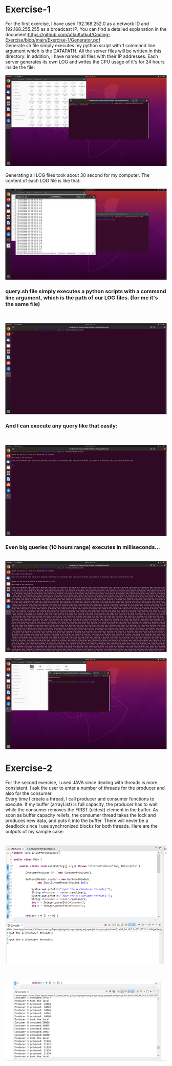 # Exercise-1
For the first exercise, I have used 192.168.252.0 as a network ID and 192.168.255.255 as a broadcast IP. You can find a detailed explanation in the document:https://github.com/utkuKutkut/Coding-Exercise/blob/main/Exercise-1/Generator.pdf \
Generate.sh file simply executes my python script with 1 command line argument which is the DATAPATH. All the server files will be written in this directory. In addition, I have named all files with their IP addresses. Each server generates its own LOG and writes the CPU usage of it's for 24 hours inside the file:
\
\
![alt text](https://github.com/utkuKutkut/Coding-Exercise/blob/main/Screenshot%20from%202021-09-14%2019-48-52.png)
\
\
Generating all LOG files took about 30 second for my computer. The content of each LOG file is like that:
\
\
![alt text](https://github.com/utkuKutkut/Coding-Exercise/blob/main/Screenshot%20from%202021-09-14%2019-50-05.png)


### query.sh file simply executes a python scripts with a command line argument, which is the path of our LOG files. (for me it's the same file)
\
\
![alt text](https://github.com/utkuKutkut/Coding-Exercise/blob/main/Screenshot%20from%202021-09-14%2019-51-11.png)


### And I can execute any query like that easily:
\
\
![alt text](https://github.com/utkuKutkut/Coding-Exercise/blob/main/Screenshot%20from%202021-09-14%2019-52-22.png)


### Even big queries (10 hours range) executes in milliseconds...
\
![alt text](https://github.com/utkuKutkut/Coding-Exercise/blob/main/Screenshot%20from%202021-09-14%2019-52-57.png)
\
\
![alt text](https://github.com/utkuKutkut/Coding-Exercise/blob/main/Screenshot%20from%202021-09-14%2019-53-22.png)


# Exercise-2
For the second exercise, I used JAVA since dealing with threads is more consistent. I ask the user to enter a number of threads for the producer and also for the consumer.\
Every time I create a thread, I call producer and consumer functions to execute. If my buffer (arrayList) is full capacity, the producer has to wait while the consumer removes the FIRST (oldest) element in the buffer. As soon as buffer capacity reliefs, the consumer thread takes the lock and produces new data, and puts it into the buffer. There will never be a deadlock since I use synchronized blocks for both threads. Here are the outputs of my sample case:\
\
\
![alt text](https://github.com/utkuKutkut/Coding-Exercise/blob/main/sc1.png)
\
\
\
\
![alt text](https://github.com/utkuKutkut/Coding-Exercise/blob/main/sc2.png)







